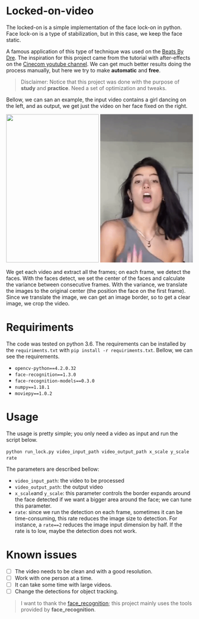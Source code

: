 # Locked-on-video

The locked-on is a simple implementation of the face lock-on in python. Face lock-on is a type of stabilization, but in this case, we keep the face static. 

A famous application of this type of technique was used on the [Beats By Dre](https://www.youtube.com/watch?v=Dd1VIeTMGQs). The inspiration for this project came from the tutorial with after-effects on the [Cinecom youtube channel](https://www.youtube.com/watch?v=Z2dTgRbN-3E).  We can get much better results doing the process manually, but here we try to make **automatic** and **free**. 


>Disclaimer: Notice that this project was done with the purpose of **study** and **practice**. Need a set of optimization and tweaks. 

Bellow, we can san an example, the input video contains a girl dancing on the left, and as output, we get just the video on her face fixed on the right.

<p align="center">

  <img width="250" height="400" src="original.gif">
  <img width="250" height="400" src="croped.gif">

</p>

We get each video and extract all the frames; on each frame, we detect the faces. With the faces detect, we set the center of the faces and calculate the variance between consecutive frames.  With the variance, we translate the images to the original center (the position the face on the first frame). Since we translate the image, we can get an image border, so to get a clear image, we crop the video.

# Requiriments

The code was tested on python 3.6. The requirements can be installed by the `requiriments.txt` with `pip install -r requiriments.txt`. Bellow, we can see the requirements.

 - `opencv-python==4.2.0.32`
 - `face-recognition==1.3.0`
 - `face-recognition-models==0.3.0`
 - `numpy==1.18.1`
 - `moviepy==1.0.2`

# Usage

The usage is pretty simple; you only need a video as input and run the script below.

`python run_lock.py video_input_path video_output_path x_scale y_scale rate`

The parameters are described bellow:

 - `video_input_path`: the video to be processed
 - `video_output_path`: the output video
 - `x_scale`and `y_scale`: this parameter controls the border expands around the face detected if we want a bigger area around the face; we can tune this parameter.
 - `rate`: since we run the detection on each frame, sometimes it can be time-consuming, this rate reduces the image size to detection. For instance, a `rate==2` reduces the image input dimension by half. If the rate is to low, maybe the detection does not work.
 
# Known issues

 - [ ] The video needs to be clean and with a good resolution. 
 - [ ] Work with one person at a time.
 - [ ] It can take some time with large videos.
 - [ ] Change the detections for object tracking.
 
>I want to thank the [face_recognition](https://github.com/ageitgey/face_recognition); this project mainly uses the tools provided by **face_recognition**. 
